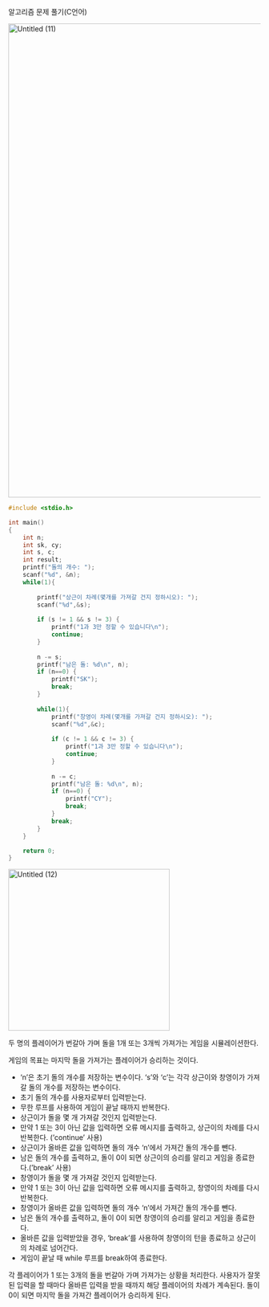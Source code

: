 알고리즘 문제 풀기(C언어)

<img width="944" alt="Untitled (11)" src="https://github.com/dawoon1229/algo_problem/assets/164113758/1175428e-c6aa-4cda-863a-a51bbdf3ca4d">

```c
#include <stdio.h>

int main()
{
    int n;
    int sk, cy;
    int s, c;
    int result;
    printf("돌의 개수: ");
    scanf("%d", &n);
    while(1){
        
        printf("상근이 차례(몇개를 가져갈 건지 정하시오): ");
        scanf("%d",&s);
        
        if (s != 1 && s != 3) {
            printf("1과 3만 정할 수 있습니다\n");
            continue;
        }
        
        n -= s;
        printf("남은 돌: %d\n", n);
        if (n==0) {
            printf("SK");
            break;
        }
        
        while(1){
            printf("창영이 차례(몇개를 가져갈 건지 정하시오): ");
            scanf("%d",&c);
        
            if (c != 1 && c != 3) {
                printf("1과 3만 정할 수 있습니다\n");
                continue;
            }
        
            n -= c;
            printf("남은 돌: %d\n", n);
            if (n==0) {
                printf("CY");
                break;
            }
            break;
        }
    }

    return 0;
}
```
<img width="322" alt="Untitled (12)" src="https://github.com/dawoon1229/algo_problem/assets/164113758/3cfadcfa-c54f-4512-8e35-aaaabea41595">

두 명의 플레이어가 번갈아 가며 돌을 1개 또는 3개씩 가져가는 게임을 시뮬레이션한다.

게임의 목표는 마지막 돌을 가져가는 플레이어가 승리하는 것이다.

- ‘n’은 초기 돌의 개수를 저장하는 변수이다. ‘s’와 ‘c’는 각각 상근이와 창영이가 가져갈 돌의 개수를 저장하는 변수이다.
- 초기 돌의 개수를 사용자로부터 입력받는다.
- 무한 루프를 사용하여 게임이 끝날 때까지 반복한다.
- 상근이가 돌을 몇 개 가져갈 것인지 입력받는다.
- 만약 1 또는 3이 아닌 값을 입력하면 오류 메시지를 출력하고, 상근이의 차례를 다시 반복한다. (’continue’ 사용)
- 상근이가 올바른 값을 입력하면 돌의 개수 ‘n’에서 가져간 돌의 개수를 뺀다.
- 남은 돌의 개수를 출력하고, 돌이 0이 되면 상근이의 승리를 알리고 게임을 종료한다.(’break’ 사용)
- 창영이가 돌을 몇 개 가져갈 것인지 입력받는다.
- 만약 1 또는 3이 아닌 값을 입력하면 오류 메시지를 출력하고, 창영이의 차례를 다시 반복한다.
- 창영이가 올바른 값을 입력하면 돌의 개수 ‘n’에서 가져간 돌의 개수를 뺀다.
- 남은 돌의 개수를 출력하고, 돌이 0이 되면 창영이의 승리를 알리고 게임을 종료한다.
- 올바른 값을 입력받았을 경우, ‘break’를 사용하여 창영이의 턴을 종료하고 상근이의 차례로 넘어간다.
- 게임이 끝날 때 while 루프를 break하여 종료한다.

각 플레이어가 1 또는 3개의 돌을 번갈아 가며 가져가는 상황을 처리한다. 사용자가 잘못된 입력을 할 때마다 올바른 입력을 받을 때까지 해당 플레이어의 차례가 계속된다. 돌이 0이 되면 마지막 돌을 가져간 플레이어가 승리하게 된다.
